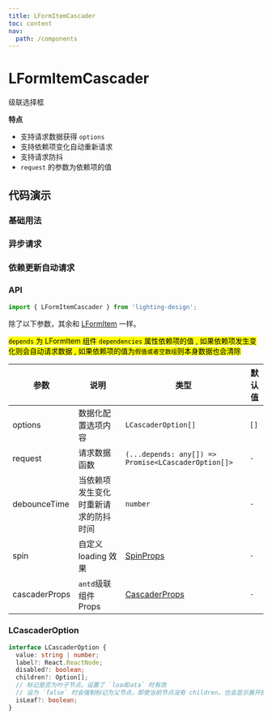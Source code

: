```yaml
---
title: LFormItemCascader
toc: content
nav:
  path: /components
---
```


# LFormItemCascader

级联选择框

**特点**

- 支持请求数据获得 `options`
- 支持依赖项变化自动重新请求
- 支持请求防抖
- `request` 的参数为依赖项的值

## 代码演示

### 基础用法

<code src='./demos/Demo1.tsx'></code>

### 异步请求

<code src='./demos/Demo3.tsx'></code>

### 依赖更新自动请求

<code src='./demos/Demo2.tsx'></code>

### API

```ts
import { LFormItemCascader } from 'lighting-design';
```

除了以下参数，其余和 [LFormItem](/components/form-item) 一样。

<mark>`depends` 为 LFormItem 组件 `dependencies` 属性依赖项的值 , 如果依赖项发生变化则会自动请求数据 , 如果依赖项的值为`假值或者空数组`则本身数据也会清除<mark/>

| 参数          | 说明                                 | 类型                                                               | 默认值 |
| ------------- | ------------------------------------ | ------------------------------------------------------------------ | ------ |
| options       | 数据化配置选项内容                   | `LCascaderOption[]`                                                | `[]`   |
| request       | 请求数据函数                         | `(...depends: any[]) => Promise<LCascaderOption[]>`                | `-`    |
| debounceTime  | 当依赖项发生变化时重新请求的防抖时间 | `number`                                                           | `-`    |
| spin          | 自定义 loading 效果                  | [SpinProps](https://4x.ant.design/components/spin-cn/#API)         | `-`    |
| cascaderProps | `antd`级联组件 Props                 | [CascaderProps](https://4x.ant.design/components/cascader-cn/#API) | `-`    |

### LCascaderOption

```ts
interface LCascaderOption {
  value: string | number;
  label?: React.ReactNode;
  disabled?: boolean;
  children?: Option[];
  // 标记是否为叶子节点，设置了 `loadData` 时有效
  // 设为 `false` 时会强制标记为父节点，即使当前节点没有 children，也会显示展开图标
  isLeaf?: boolean;
}
```
